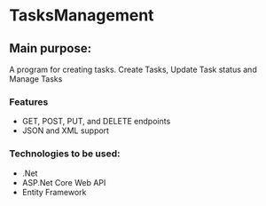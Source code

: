 # TasksManagement

## Main purpose:
A program for creating tasks.
Create Tasks, Update Task status and Manage Tasks 

### Features
* GET, POST, PUT, and DELETE endpoints
* JSON and XML support

### Technologies to be used:
- .Net
- ASP.Net Core Web API
- Entity Framework
